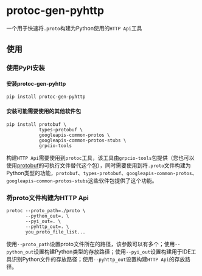 # protoc-gen-pyhttp

一个用于快速将`.proto`构建为Python使用的`HTTP Api`工具


## 使用

### 使用PyPI安装
#### 安装protoc-gen-pyhttp
```shell
pip install protoc-gen-pyhttp
```

#### 安装可能需要使用的其他软件包
```shell
pip install protobuf \
            types-protobuf \
            googleapis-common-protos \
            googleapis-common-protos-stubs \
            grpcio-tools
```
构建`HTTP Api`需要使用到`protoc`工具，该工具由`grpcio-tools`包提供（您也可以使用[protobuf](https://github.com/protocolbuffers/protobuf)的可执行文件替代这个包），同时需要使用到将`.proto`文件构建为Python类型的功能，`protobuf`、`types-protobuf`、`googleapis-common-protos`、`googleapis-common-protos-stubs`这些软件包提供了这个功能。

### 将proto文件构建为HTTP Api
```shell
protoc --proto_path=./proto \
       --python_out=. \
       --pyi_out=. \
       --pyhttp_out=. \
       you_proto_file_list...
```
使用`--proto_path`设置proto文件所在的路径，该参数可以有多个；使用`--python_out`设置构建Python类型的存放路径；使用`--pyi_out`设置构建用于IDE工具识别Python文件的存放路径；使用`--pyhttp_out`设置构建`HTTP Api`的存放路径。

